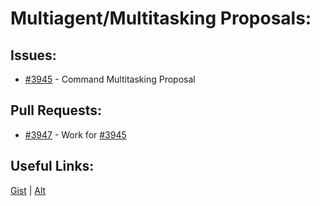 [gist]:https://gist.github.com/anonhostpi/97d4bb3e9535c92b8173fae704b76264#file-_topics-0008-multitasking-md
[source]:https://github.com/Significant-Gravitas/Catalysts/blob/main/TOPICS/0008.MULTITASKING/MULTITASKING.md
# Multiagent/Multitasking Proposals:
## Issues:
- [#3945][3945] - Command Multitasking Proposal

## Pull Requests:
- [#3947][3947] - Work for [#3945][3945]

## Useful Links:
[Gist][gist] | [Alt][source]

[3945]:https://github.com/Significant-Gravitas/Auto-GPT/issues/3945
[3947]:https://github.com/Significant-Gravitas/Auto-GPT/pull/3947